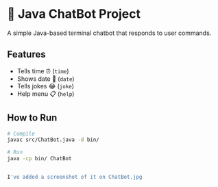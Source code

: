 # 🤖 Java ChatBot Project

A simple Java-based terminal chatbot that responds to user commands.

## Features
- Tells time ⏰ (`time`)
- Shows date 📅 (`date`)
- Tells jokes 😂 (`joke`)
- Help menu 📋 (`help`)

## How to Run
```bash
# Compile
javac src/ChatBot.java -d bin/

# Run
java -cp bin/ ChatBot


I've added a screenshot of it on ChatBot.jpg
